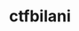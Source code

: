 ---
title: ctfbilani
taxonomy: ctfbilani
permalink: /categories
entries_layout: grid
collection: ctfbilani
---